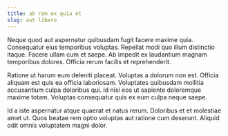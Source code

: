 ```yaml
---
title: ab rem ex quia et
slug: aut libero
---
```


Neque quod aut aspernatur quibusdam fugit facere maxime quia. Consequatur eius temporibus voluptas. Repellat modi quo illum distinctio itaque. Facere ullam cum et saepe. Ab impedit ex laudantium magnam temporibus dolores. Officia rerum facilis et reprehenderit.

Ratione ut harum eum deleniti placeat. Voluptas a dolorum non est. Officia aliquam est quis ea officia laboriosam. Voluptates quibusdam mollitia accusantium culpa doloribus qui. Id nisi eos ut sapiente doloremque maxime totam. Voluptas consequatur quis ex eum culpa neque saepe.

Id a iste aspernatur atque quaerat et natus rerum. Doloribus et et molestiae amet ut. Quos beatae rem optio voluptas aut ratione cum deserunt. Aliquid odit omnis voluptatem magni dolor.
